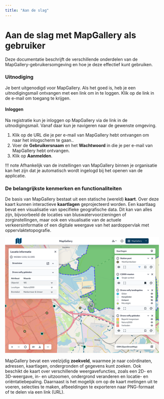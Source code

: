 ```yaml
---
title: "Aan de slag"
---
```


# Aan de slag met MapGallery als gebruiker

Deze documentatie beschrijft de verschillende onderdelen van de MapGallery-gebruikersomgeving en hoe je deze effectief kunt gebruiken.

### Uitnodiging

Je bent uitgenodigd voor MapGallery. Als het goed is, heb je een uitnodigingsmail ontvangen met een link om in te
loggen. Klik op de link in de e-mail om toegang te krijgen.

#### Inloggen

Na registratie kun je inloggen op MapGallery via de link in de uitnodigingsmail. Vanaf daar kun je navigeren naar de
gewenste omgeving.

1. Klik op de URL die je per e-mail van MapGallery hebt ontvangen om naar het inlogscherm te gaan..
1. Voer de **Gebruikersnaam** en het **Wachtwoord** in die je per e-mail van MapGallery hebt ontvangen.
1. Klik op **Aanmelden**.

!!! note
    Afhankelijk van de instellingen van MapGallery binnen je organisatie kan het zijn dat je automatisch wordt ingelogd bij
    het openen van de applicatie.

### De belangrijkste kenmerken en functionaliteiten

De basis van MapGallery bestaat uit een statische (wereld) **kaart**. Over deze kaart kunnen interactieve **kaartlagen**
geprojecteerd worden. Een kaartlaag bevat een visualisatie van specifieke geografische data. Dit kan van alles zijn,
bijvoorbeeld de locaties van bluswatervoorzieningen of zorginstellingen, maar ook een visualisatie van de actuele
verkeersinformatie of een digitale weergave van het aardoppervlak met oppervlaktetopografie.

![](index.png)

MapGallery bevat een veelzijdig **zoekveld**, waarmee je naar coördinaten, adressen, kaartlagen, ondergronden of
gegevens kunt zoeken. Ook beschikt de kaart over verschillende weergavefuncties, zoals een 2D- en 3D-weergave, in- en
uitzoomen, ondergrond veranderen en locatie- en oriëntatiebepaling. Daarnaast is het mogelijk om op de kaart metingen
uit te voeren, selecties te maken, afbeeldingen te exporteren naar PNG-formaat of te delen via een link (URL).